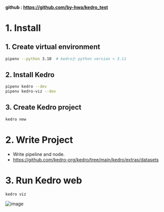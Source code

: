 #### github : <https://github.com/by-hwa/kedro_test>

# 1. Install
## 1. Create virtual environment
```bash
pipenv --python 3.10  # kedro는 python version < 3.11
```

## 2. Install Kedro
```bash
pipenv kedro --dev
pipenv kedro-viz --dev
```

## 3. Create Kedro project
```bash
kedro new
```

# 2. Write Project
* Write pipeline and node.
* https://github.com/kedro-org/kedro/tree/main/kedro/extras/datasets

# 3. Run Kedro web
```bash
kedro viz
```

![image](https://github.com/by-hwa/Docs/assets/102535447/370873a2-cc57-43ea-b6a9-734324863eda)

